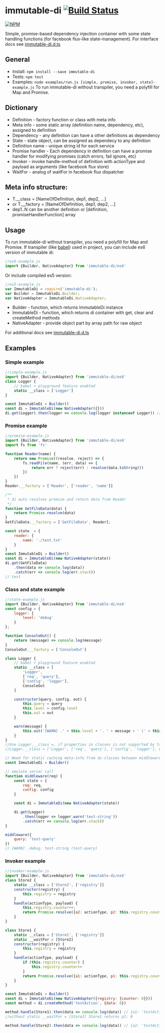 # immutable-di [![Build Status](https://secure.travis-ci.org/zerkalica/immutable-di.png)](http://travis-ci.org/zerkalica/immutable-di)

[![NPM](https://nodei.co/npm/immutable-di.png?downloads=true&stars=true)](https://nodei.co/npm/immutable-di/)

Simple, promise-based dependency injection container with some state handling functions (for facebook flux-like state-management).
For interface docs see [immutable-di.d.ts](./immutable-di.d.ts)

## General
* Install: `npm install --save immutable-di`
* Tests: `npm test`
* Examples: `node examples/run.js [simple, promise, invoker, state]-example.js`
To run immutable-di without transpiler, you need a polyfill for Map and Promise.

## Dictionary
* Definition - factory function or class with meta info
* Meta info - some static array (definition name, dependency, etc), assigned to definition
* Dependency - any definition can have a other definitions as dependency
* State - state object, can be assigned as dependecy to any definition
* Definition name - unique string id for each service
* Promise handler - Each dependency in definition can have a promise handler for modifying promises (catch errors, fail ignore, etc)
* Invoker - invoke handle-method of definition with actionType and payload as arguments (like facebook flux store)
* WaitFor - analog of waitFor in facebook flux dispatcher

## Meta info structure: 
* T.__class = [NameOfDefinition, dep1, dep2, ...]
* or T.__factory = [NameOfDefinition, dep1, dep2, ...]
* dep1..N can be another definition or [definition, promiseHandlerFunction] array

## Usage
To run immutable-di without transpiler, you need a polyfill for Map and Promise.
If transpiler (like [babel](http://babeljs.io/)) used in project, you can include es6 version of immutable di:
```js
//es6-example.js
import {Builder, NativeAdapter} from 'immutable-di/es6'
```

Or include compiled es5 version:
```js
//es5-example.js
var ImmutableDi = require('immutable-di');
var Builder = ImmutableDi.Builder;
var NativeAdapter = ImmutableDi.NativeAdapter;
```

* Builder - function, which returns ImmutableDi instance
* ImmutableDi - function, which returns di container with get, clear and createMethod methods
* NativeAdapter - provide object part by array path for raw object

For additional docs see [immutable-di.d.ts](./immutable-di.d.ts)

## Examples

### Simple example
```js
//simple-example.js
import {Builder, NativeAdapter} from 'immutable-di/es6'
class Logger {
    // babel + playground feature enabled
    static __class = ['Logger']
}

const ImmutableDi = Builder()
const di = ImmutableDi(new NativeAdapter({}))
di.get(Logger).then(logger => console.log(logger instanceof Logger)) // true
```

### Promise example
```js
//promise-example.js
import {Builder, NativeAdapter} from 'immutable-di/es6'
import fs from 'fs'

function Reader(name) {
    return new Promise((resolve, reject) => {
        fs.readFile(name, (err, data) => {
            return err ? reject(err) : resolve(data.toString())
        })
    })
}
Reader.__factory = ['Reader', ['reader', 'name']]

/**
 * di auto resolves promise and return data from Reader
 */
function GetFileData(data) {
    return Promise.resolve(data)
}
GetFileData.__factory = ['GetFileData', Reader];

const state  = {
    reader: {
        name: './test.txt'
    }
}
const ImmutableDi = Builder()
const di = ImmutableDi(new NativeAdapter(state))
di.get(GetFileData)
    .then(data => console.log(data))
    .catch(err => console.log(err.stack))
// test
```

### Class and state example
```js
//state-example.js
import {Builder, NativeAdapter} from 'immutable-di/es6'
const config = {
    logger: {
        level: 'debug'
    }
};

function ConsoleOut() {
    return (message) => console.log(message)
}
ConsoleOut.__factory = ['ConsoleOut']

class Logger {
    // babel + playground feature enabled
    static __class = [
        'Logger',
        ['req', 'query'],
        ['config', 'logger'],
        ConsoleOut
    ]

    constructor(query, config, out) {
        this.query = query
        this.level = config.level
        this.out = out
    }

    warn(message) {
        this.out('[WARN] .' + this.level + '. ' + message + ' (' + this.query + ')')
    }
}
//Use Logger.__class =, if properties in classes is not supported by tsranspiler
//Logger.__class = ['Logger', ['req', 'query'], ['config', 'logger'], ConsoleOut]

// Need for static caching meta-info from di-classes between middleware calls
const ImmutableDi = Builder()

// emulate server call
function middleware(req) {
    const state = {
        req: req,
        config: config
    }

    const di = ImmutableDi(new NativeAdapter(state))

    di.get(Logger)
        .then(logger => logger.warn('test-string'))
        .catch(err => console.log(err.stack))
}

middleware({
    query: 'test-query'
})
// [WARN] .debug. test-string (test-query)
```

### Invoker example
```js
//invoker-example.js
import {Builder, NativeAdapter} from 'immutable-di/es6'
class Store2 {
    static __class = ['Store2', ['registry']]
    constructor(registry) {
        this.registry = registry
    }
    handle(actionType, payload) {
        this.registry.counter++;
        return Promise.resolve({a2: actionType, p2: this.registry.counter})
    }
}

class Store1 {
    static __class = ['Store1', ['registry']]
    static __waitFor = [Store2]
    constructor(registry) {
        this.registry = registry
    }
    handle(actionType, payload) {
        if (this.registry.counter) {
            this.registry.counter++
        }
        return Promise.resolve({a1: actionType, p1: this.registry.counter})
    }
}

const ImmutableDi = Builder()
const di = ImmutableDi(new NativeAdapter({registry: {counter: 0}}))
const method = di.createMethod('testAction', {data: 0})

method.handle(Store1).then(data => console.log(data)) // {a1: 'testAction', p1: 2}
//without static __waitFor = [Store2] Store1 returns p1: 0

method.handle(Store2).then(data => console.log(data)) // {a2: 'testAction', p2: 1}

```
